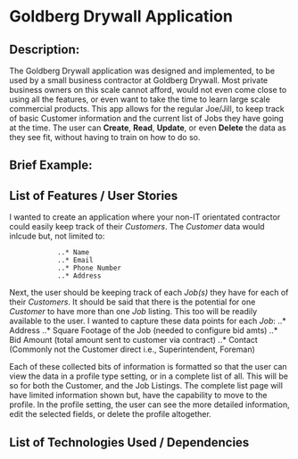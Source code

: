 # Goldberg Drywall Application

## Description:

The Goldberg Drywall application was designed and implemented, to be used by a small business contractor at Goldberg Drywall. Most private business owners on this scale cannot afford, would not even come close to using all the features, or even want to take the time to learn large scale commercial products. This app allows for the regular Joe/Jill, to keep track of basic Customer information and the current list of Jobs they have going at the time. The user can **Create**, **Read**, **Update**, or even **Delete** the data as they see fit, without having to train on how to do so.

## Brief Example:


## List of Features / User Stories

I wanted to create an application where your non-IT orientated contractor could easily keep track of their _Customers_. The _Customer_ data would inlcude but, not limited to:

                ..* Name
                ..* Email
                ..* Phone Number
                ..* Address

Next, the user should be keeping track of each _Job(s)_ they have for each of their _Customers_. It should be said that there is the potential for one _Customer_ to have more than one _Job_ listing. This too will be readily available to the user. I wanted to capture these data points for each _Job_:
                ..* Address
                ..* Square Footage of the Job (needed to configure bid amts)
                ..* Bid Amount (total amount sent to customer via contract)
                ..* Contact (Commonly not the Customer direct i.e., Superintendent, Foreman)
                
Each of these collected bits of information is formatted so that the user can view the data in a profile type setting, or in a complete list of all. This will be so for both the Customer, and the Job Listings. The complete list page will have limited information shown but, have the capability to move to the profile. In the profile setting, the user can see the more detailed information, edit the selected fields, or delete the profile altogether.

## List of Technologies Used / Dependencies